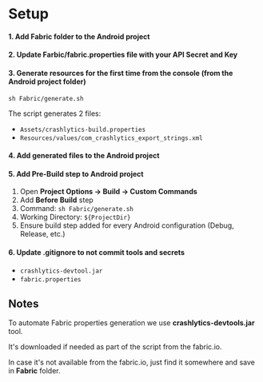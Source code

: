 Setup
==========

#### 1. Add **Fabric** folder to the Android project

#### 2. Update **Farbic/fabric.properties** file with your API Secret and Key

#### 3. Generate resources for the first time from the console (from the Android project folder)

```
sh Fabric/generate.sh
```

The script generates 2 files:

- `Assets/crashlytics-build.properties`
- `Resources/values/com_crashlytics_export_strings.xml`

#### 4. Add generated files to the Android project

#### 5. Add Pre-Build step to Android project

1. Open **Project Options -> Build -> Custom Commands**
2. Add **Before Build** step
3. Command: `sh Fabric/generate.sh`
4. Working Directory: `${ProjectDir}`
5. Ensure build step added for every Android configuration (Debug, Release, etc.)

#### 6. Update .gitignore to not commit tools and secrets

- `crashlytics-devtool.jar`
- `fabric.properties`


## Notes

To automate Fabric properties generation we use **crashlytics-devtools.jar** tool.

It's downloaded if needed as part of the script from the fabric.io.

In case it's not available from the fabric.io, just find it somewhere and save in **Fabric** folder.

